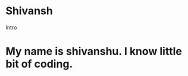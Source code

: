 # Shivansh
Intro
<html>
 <head>
   <title>try to learn GitHub </title>
 </head>
  <body>
    <h1>My name is shivanshu. I know little bit of coding.
  </body>
</html>
